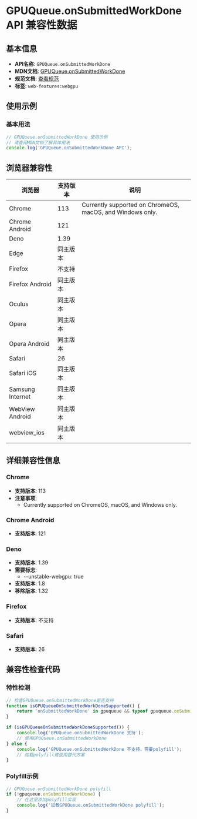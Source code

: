 # GPUQueue.onSubmittedWorkDone API 兼容性数据

## 基本信息

- **API名称**: `GPUQueue.onSubmittedWorkDone`
- **MDN文档**: [GPUQueue.onSubmittedWorkDone](https://developer.mozilla.org/docs/Web/API/GPUQueue/onSubmittedWorkDone)
- **规范文档**: [查看规范](https://gpuweb.github.io/gpuweb/#dom-gpuqueue-onsubmittedworkdone)
- **标签**: `web-features:webgpu`

## 使用示例

### 基本用法

```javascript
// GPUQueue.onSubmittedWorkDone 使用示例
// 请查阅MDN文档了解具体用法
console.log('GPUQueue.onSubmittedWorkDone API');
```

## 浏览器兼容性

| 浏览器 | 支持版本 | 说明 |
|--------|----------|------|
| Chrome | 113 | Currently supported on ChromeOS, macOS, and Windows only. |
| Chrome Android | 121 |  |
| Deno | 1.39 |  |
| Edge | 同主版本 |  |
| Firefox | 不支持 |  |
| Firefox Android | 同主版本 |  |
| Oculus | 同主版本 |  |
| Opera | 同主版本 |  |
| Opera Android | 同主版本 |  |
| Safari | 26 |  |
| Safari iOS | 同主版本 |  |
| Samsung Internet | 同主版本 |  |
| WebView Android | 同主版本 |  |
| webview_ios | 同主版本 |  |

## 详细兼容性信息

### Chrome

- **支持版本**: 113
- **注意事项**:
  - Currently supported on ChromeOS, macOS, and Windows only.

### Chrome Android

- **支持版本**: 121

### Deno

- **支持版本**: 1.39
- **需要标志**: 
  - --unstable-webgpu: true
- **支持版本**: 1.8
- **移除版本**: 1.32

### Firefox

- **支持版本**: 不支持

### Safari

- **支持版本**: 26

## 兼容性检查代码

### 特性检测

```javascript
// 检查GPUQueue.onSubmittedWorkDone是否支持
function isGPUQueueOnSubmittedWorkDoneSupported() {
    return 'onSubmittedWorkDone' in gpuqueue && typeof gpuqueue.onSubmittedWorkDone === 'function';
}

if (isGPUQueueOnSubmittedWorkDoneSupported()) {
    console.log('GPUQueue.onSubmittedWorkDone 支持');
    // 使用GPUQueue.onSubmittedWorkDone
} else {
    console.log('GPUQueue.onSubmittedWorkDone 不支持，需要polyfill');
    // 加载polyfill或使用替代方案
}
```

### Polyfill示例

```javascript
// GPUQueue.onSubmittedWorkDone polyfill
if (!gpuqueue.onSubmittedWorkDone) {
    // 在这里添加polyfill实现
    console.log('加载GPUQueue.onSubmittedWorkDone polyfill');
}
```

